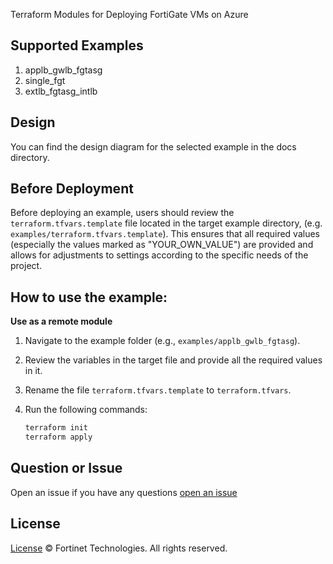 Terraform Modules for Deploying FortiGate VMs on Azure

## Supported Examples ##
1. applb_gwlb_fgtasg
2. single_fgt
3. extlb_fgtasg_intlb

## Design ##

You can find the design diagram for the selected example in the docs directory.

## Before Deployment ##

Before deploying an example, users should review the `terraform.tfvars.template` file located in the target example directory, (e.g. `examples/terraform.tfvars.template`). This ensures that all required values (especially the values marked as "YOUR_OWN_VALUE") are provided and allows for adjustments to settings according to the specific needs of the project.

## How to use the example: ##

**Use as a remote module**

1. Navigate to the example folder (e.g., `examples/applb_gwlb_fgtasg`).
2. Review the variables in the target file and provide all the required values in it.
3. Rename the file `terraform.tfvars.template` to `terraform.tfvars`.
4. Run the following commands:

   ```sh
   terraform init
   terraform apply
   ```

## Question or Issue ##

Open an issue if you have any questions [open an issue](https://github.com/fortinetdev/terraform-azurerm-cloud-modules/issues)

## License ##

[License](./LICENSE) © Fortinet Technologies. All rights reserved.